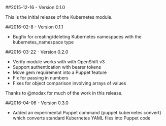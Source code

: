 ##2015-12-16 - Version 0.1.0

This is the initial release of the Kubernetes module.

##2016-02-8 - Version 0.1.1

* Bugfix for creating/deleting Kubernetes namespaces with the
  kubernetes_namespace type

##2016-03-22 - Version 0.2.0

* Verify module works with with OpenShift v3
* Support authentication with bearer tokens
* Move gem requirement into a Puppet feature
* Fix for passing in numbers
* Fixes for object comparison involving arrays of values

Thanks to @modax for much of the work in this release.

##2016-04-06 - Version 0.3.0

* Added an experimental Puppet command (puppet kubernetes convert)
  which converts standard Kubernetes YAML files into Puppet code
